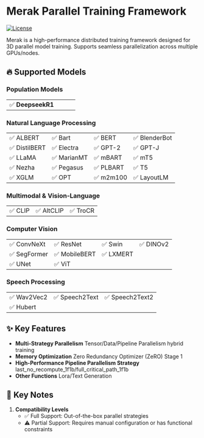 <!---
Copyright (c) 2022, HPDL group, PDL lab, NUDT.  All rights reserved.

Maintainer: TXacs (txacs1993@gmail.com)

Licensed under the Apache License, Version 2.0 (the "License");
you may not use this file except in compliance with the License.
You may obtain a copy of the License at

    http://www.apache.org/licenses/LICENSE-2.0

Unless required by applicable law or agreed to in writing, software
distributed under the License is distributed on an "AS IS" BASIS,
WITHOUT WARRANTIES OR CONDITIONS OF ANY KIND, either express or implied.
See the License for the specific language governing permissions and
limitations under the License.
-->


# Merak Parallel Training Framework

[![License](https://img.shields.io/badge/License-Apache%202.0-blue.svg)](https://opensource.org/licenses/Apache-2.0)

Merak is a high-performance distributed training framework designed for 3D parallel model training. Supports seamless parallelization across multiple GPUs/nodes.

## 🔥 Supported Models

### Population Models
|   |   |   |   |
|---|---|---|---|
| ✅ **DeepseekR1** |

### Natural Language Processing
|   |   |   |   |
|---|---|---|---|
| ✅ ALBERT | ✅ Bart | ✅ BERT | ✅ BlenderBot |
| ✅ DistilBERT | ✅ Electra | ✅ GPT-2 | ✅ GPT-J |
| ✅ LLaMA | ✅ MarianMT | ✅ mBART | ✅ mT5 | 
| ✅ Nezha | ✅ Pegasus | ✅ PLBART | ✅ T5 |
| ✅ XGLM | ✅ OPT | ✅ m2m100 | ✅ LayoutLM |

### Multimodal & Vision-Language
|   |   |   |
|---|---|---|
| ✅ CLIP | ✅ AltCLIP | ✅ TroCR |

### Computer Vision
|   |   |   |   |
|---|---|---|---|
| ✅ ConvNeXt | ✅ ResNet | ✅ Swin | ✅ DINOv2 |
| ✅ SegFormer | ✅ MobileBERT | ✅ LXMERT |
| ✅ UNet |  ✅ ViT |

### Speech Processing
|   |   |   |
|---|---|---|
| ✅ Wav2Vec2 | ✅ Speech2Text | ✅ Speech2Text2 |
| ✅ Hubert |


## ✨ Key Features
- &zwnj;**Multi-Strategy Parallelism**&zwnj;
  Tensor/Data/Pipeline Parallelism hybrid training
- &zwnj;**Memory Optimization**&zwnj;
  Zero Redundancy Optimizer (ZeRO) Stage 1
- &zwnj;**High-Performance Pipeline Parallelism Strategy**&zwnj;
  last_no_recompute_1f1b/full_critical_path_1f1b
- &zwnj;**Other Functions**&zwnj;
  Lora/Text Generation

## 📌 Key Notes
1. &zwnj;**Compatibility Levels**&zwnj;
   - ✅ Full Support: Out-of-the-box parallel strategies  
   - ⚠️ Partial Support: Requires manual configuration or has functional constraints  
